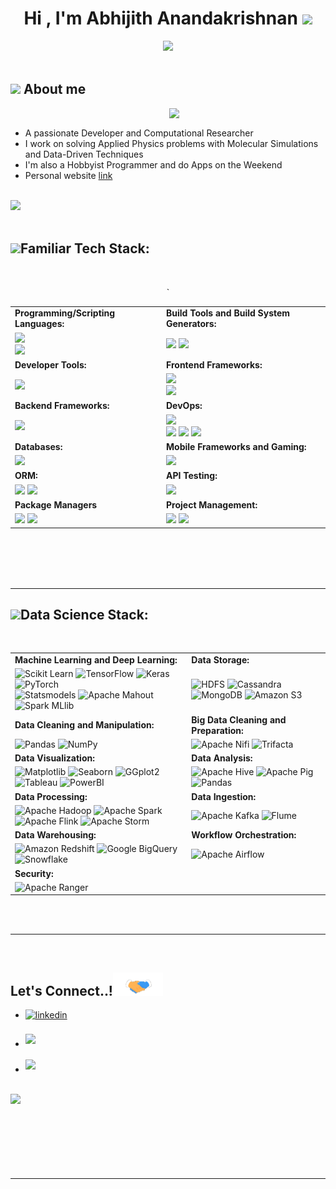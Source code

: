 <h1 align="center"><b>Hi , I'm Abhijith Anandakrishnan </b><img src="https://media.giphy.com/media/hvRJCLFzcasrR4ia7z/giphy.gif" width="35"></h1>
<!--  -->
<div align="center">
  <a href="https://github.com/DenverCoder1/readme-typing-svg"><img src="https://readme-typing-svg.herokuapp.com?font=Time+New+Roman&color=cyan&size=25&center=true&vCenter=true&width=600&height=100&lines=Namaste+...&hearts;++;I'm+a+Developer;and+Computational+Scientist;Love+to+learn+new+stuffs..<3"></a>
</div>


<br>



	
## <picture><img src = "https://user-images.githubusercontent.com/74038190/216121964-513bdf95-3c8c-429a-82bc-7c770caca8fc.png" width = 50px></picture> **About me**


<!-- <picture> <img align="right" src="https://i.giphy.com/media/CrFLL3CnRpw5ddlBMm/giphy.webp" width = 250px></picture> -->
<!-- <picture> <img align="right" src="https://github.com/Anmol-Baranwal/Cool-GIFs-For-GitHub/assets/74038190/993370af-11f4-48e7-9e0d-e5b79c2e7890" width = 250px></picture> -->
<picture> <img align="right" src="https://github.com/Anmol-Baranwal/Cool-GIFs-For-GitHub/assets/74038190/219bcc70-f5dc-466b-9a60-29653d8e8433" width = 250px></picture>


<br>

- A passionate Developer and Computational Researcher
- I work on solving Applied Physics problems with Molecular Simulations and Data-Driven Techniques
- I'm also a Hobbyist Programmer and do Apps on the Weekend
- Personal website [link](https://www.abhijithanandan.com)
<br><br>

<img src="https://user-images.githubusercontent.com/73097560/115834477-dbab4500-a447-11eb-908a-139a6edaec5c.gif"><br><br>



## <img src="https://media2.giphy.com/media/QssGEmpkyEOhBCb7e1/giphy.gif?cid=ecf05e47a0n3gi1bfqntqmob8g9aid1oyj2wr3ds3mg700bl&rid=giphy.gif" width ="25"><b>Familiar Tech Stack:</b>
<br>

<!-- Tech stack using html table -->
<div align="center"><table border="0">
<p align="center">
<tbody>
  <tr>
    <td><strong>Programming/Scripting Languages:</strong></td>
    <td><strong>Build Tools and Build System Generators:</strong></td>
  </tr>
  <tr>
    <td><img src="https://skillicons.dev/icons?i=c,cpp,rust,py,php,js" /><br>
    <img src="https://skillicons.dev/icons?i=bash,dart,kotlin" /></td>
    	<td><img src="https://skillicons.dev/icons?i=make,cmake,gradle"/>
    	<img src="https://skillicons.dev/icons?i=webpack"/>	
  </td>
  </tr>
  <tr>
    <td><strong>Developer Tools:</strong></td>
    <td><strong>Frontend Frameworks:</strong></td>
  </tr>
  <tr>
    <td><img src="https://skillicons.dev/icons?i=vscode,neovim,git,linux,idea,androidstudio"/></td> 	
    <td><img src="https://skillicons.dev/icons?i=html,css,sass,materialui,tailwind,angular"/><br>
    <img src="https://skillicons.dev/icons?i=react,redux,threejs,nextjs"/></td>
  </tr>
  <tr>
    <td><strong>Backend Frameworks:</strong></td>
    <td><strong>DevOps:</strong></td>
  </tr>
  <tr>
    	<td><img src="https://skillicons.dev/icons?i=express,django,flask,nodejs,laravel,fastapi"/></td>
    	<td><img src="https://skillicons.dev/icons?i=docker,kubernetes,jenkins,githubactions,gitlab,nginx"/><br>
        <img src="https://cdn.jsdelivr.net/gh/devicons/devicon/icons/apache/apache-original.svg" width="50em"/>
	<img src="https://skillicons.dev/icons?i=aws,gcp,azure"/>
	<img src="https://cdn.jsdelivr.net/gh/devicons/devicon/icons/digitalocean/digitalocean-original.svg" width="50em" /></td>
  </tr>
  <tr>
    <td><strong>Databases:</strong></td>
    <td><strong>Mobile Frameworks and Gaming:</strong></td>
  </tr>
  <tr>
    	<td><img src="https://skillicons.dev/icons?i=mongodb,postgres,mysql,sqlite,redis"/></td>
    	<td><img src="https://skillicons.dev/icons?i=flutter,unity,blender"/></td>
  </tr>
  <tr>
    <td><strong>ORM:</strong></td>
    <td><strong>API Testing:</strong></td>
  </tr>
  <tr>
    	<td>
        <img src="https://skillicons.dev/icons?i=sequelize"/>
        <img src="https://cdn.jsdelivr.net/gh/devicons/devicon/icons/sqlalchemy/sqlalchemy-original.svg" width=50em />
      </td>
    	<td ><img src="https://skillicons.dev/icons?i=postman"/></td>
  </tr>
  <tr>
    <td><strong>Package Managers</strong></td>
    <td><strong>Project Management:</strong></td>
  </tr>
  <tr>
	        <td><img src="https://cdn.jsdelivr.net/gh/devicons/devicon/icons/npm/npm-original-wordmark.svg" width="50em"/>
            <img src="https://cdn.jsdelivr.net/gh/devicons/devicon/icons/composer/composer-original.svg" width=50em/></td>
    	`     <td text-align="center">
              <img src="https://cdn.jsdelivr.net/gh/devicons/devicon/icons/slack/slack-original.svg" width=50em/>
              <img src="https://cdn.jsdelivr.net/gh/devicons/devicon/icons/jira/jira-original.svg" width=50em/>
            </td>
  </tr>
</tbody>
</p>
</table></div>

<br>
<br>

<br>
<br>

-----

## <img src="https://media2.giphy.com/media/QssGEmpkyEOhBCb7e1/giphy.gif?cid=ecf05e47a0n3gi1bfqntqmob8g9aid1oyj2wr3ds3mg700bl&rid=giphy.gif" width ="25"><b>Data Science Stack:</b>
<br>

<!-- Data stack using html table -->

<div><table>
<!-- Align text to center for table -->
<p align="center">
<tbody>
  <tr>
    <td><strong>Machine Learning and Deep Learning:</strong></td>
    <td><strong> Data Storage:</strong></td>
  </tr>
  <tr>
    <td><img alt="Scikit Learn" src="https://img.shields.io/badge/Scikit_Learn-F7931E?style=for-the-badge&logo=scikit-learn&logoColor=white" />
    <img alt="TensorFlow" src="https://img.shields.io/badge/TensorFlow-FF6F00?style=for-the-badge&logo=tensorflow&logoColor=white" />
    <img alt="Keras" src="https://img.shields.io/badge/Keras-D00000?style=for-the-badge&logo=keras&logoColor=white" />
    <img alt="PyTorch" src="https://img.shields.io/badge/PyTorch-EE4C2C?style=for-the-badge&logo=pytorch&logoColor=white" /><br>
    <img alt="Statsmodels" src="https://img.shields.io/badge/Statsmodels-1F3E5A?style=for-the-badge&logo=statsmodels&logoColor=white" />
    <img alt="Apache Mahout" src="https://img.shields.io/badge/Apache_Mahout-EC552F?style=for-the-badge&logo=apachemahout&logoColor=white" />
    <img alt="Spark MLlib" src="https://img.shields.io/badge/Spark_MLlib-E25A1C?style=for-the-badge&logo=apachespark&logoColor=whit" /></td>
    <td><img alt="HDFS" src="https://img.shields.io/badge/HDFS-0A0C0D?style=for-the-badge&logo=apachehadoop&logoColor=%2366CCFF" />
    <img alt="Cassandra" src="https://img.shields.io/badge/Cassandra-b13c12?style=for-the-badge&logo=apachecassandra&logoColor=%231287B1" />
    <img alt="MongoDB" src="https://img.shields.io/badge/MongoDB-4EA94B?style=for-the-badge&logo=mongodb&logoColor=white" />
    <img alt="Amazon S3" src="https://img.shields.io/badge/Amazon_S3-FF9900?style=for-the-badge&logo=amazonaws&logoColor=white" ></td>
  </tr>
  <tr>
    <td><strong>Data Cleaning and Manipulation:</strong></td>
    <td><strong>Big Data Cleaning and Preparation:</strong></td>
  </tr>
  <tr>
    <td><img alt="Pandas" src="https://img.shields.io/badge/Pandas-150458?style=for-the-badge&logo=pandas&logoColor=white" />
            <img alt="NumPy" src="https://img.shields.io/badge/NumPy-013243?style=for-the-badge&logo=numpy&logoColor=white" /></td>
    <td><img alt="Apache Nifi" src="https://img.shields.io/badge/Apache_Nifi-0A7B83?style=for-the-badge&logo=apachenifi&logoColor=white" />
            <img alt="Trifacta" src="https://img.shields.io/badge/Trifacta-D53939?style=for-the-badge&logo=trifacta&logoColor=white" /></td>
  </tr>
  <tr>
    <td><strong>Data Visualization:</strong></td>
    <td><strong>Data Analysis:</strong></td>
  </tr>
  <tr>
    <td><img alt="Matplotlib" src="https://img.shields.io/badge/Matplotlib-11557C?style=for-the-badge&logo=matplotlib&logoColor=white" />
    <img alt="Seaborn" src="https://img.shields.io/badge/Seaborn-8A2BE2?style=for-the-badge&logo=seaborn&logoColor=white" />
    <img alt="GGplot2" src="https://img.shields.io/badge/GGplot2-FF4785?style=for-the-badge&logo=ggplot2&logoColor=white" />
    <img alt="Tableau" src="https://img.shields.io/badge/Tableau-E97627?style=for-the-badge&logo=tableau&logoColor=white" />
    <img alt="PowerBI" src="https://img.shields.io/badge/PowerBI-F2C811?style=for-the-badge&logo=powerbi&logoColor=black" /></td>
    <td><img alt="Apache Hive" src="https://img.shields.io/badge/Apache_Hive-FDEE21?style=for-the-badge&logo=apachehive&logoColor=black" />
    <img alt="Apache Pig" src="https://img.shields.io/badge/Apache_Pig-FC4B6C?style=for-the-badge&logo=apachepig&logoColor=white" />
    <img alt="Pandas" src="https://img.shields.io/badge/Pandas-150458?style=for-the-badge&logo=pandas&logoColor=white" /></td>
  </tr>
  <tr>
    <td><strong> Data Processing:</strong></td>
    <td><strong>Data Ingestion:</strong></td>
  </tr>
  <tr>
    <td><img alt="Apache Hadoop" src="https://img.shields.io/badge/Apache_Hadoop-0A0C0D?style=for-the-badge&logo=apachehadoop&logoColor=%2366CCFF" />
    <img alt="Apache Spark" src="https://img.shields.io/badge/Apache_Spark-E25A1C?style=for-the-badge&logo=apachespark&logoColor=white" />
    <img alt="Apache Flink" src="https://img.shields.io/badge/Apache_Flink-E6526F?style=for-the-badge&logo=apacheflink&logoColor=white" />
    <img alt="Apache Storm" src="https://img.shields.io/badge/Apache_Storm-5C2D91?style=for-the-badge&logo=apachestorm&logoColor=white" /></td>
    <td><img alt="Apache Kafka" src="https://img.shields.io/badge/Apache_Kafka-231F20?style=for-the-badge&logo=apachekafka&logoColor=white" />
    <img alt="Flume" src="https://img.shields.io/badge/Flume-0E76A8?style=for-the-badge&logo=flume&logoColor=white" /</td>
  </tr>
  <tr>
    <td><strong> Data Warehousing:</strong></td>
    <td><strong>Workflow Orchestration:</strong></td>
  </tr>
  <tr>
    <td><img alt="Amazon Redshift" src="https://img.shields.io/badge/Amazon_Redshift-FF9900?style=for-the-badge&logo=amazonaws&logoColor=white" />
    <img alt="Google BigQuery" src="https://img.shields.io/badge/Google_BigQuery-4285F4?style=for-the-badge&logo=googlecloud&logoColor=white" />
    <img alt="Snowflake" src="https://img.shields.io/badge/Snowflake-29B5E8?style=for-the-badge&logo=snowflake&logoColor=white" /></td>
    <td><img alt="Apache Airflow" src="https://img.shields.io/badge/Apache_Airflow-017CEE?style=for-the-badge&logo=apacheairflow&logoColor=white" /></td>
  </tr>
  <tr>
    <td><strong>Security:</strong></td>
  </tr>
  <tr>
    <td><img alt="Apache Ranger" src="https://img.shields.io/badge/Apache_Ranger-2D6B22?style=for-the-badge&logo=apacheranger&logoColor=white" /></td>
  </tr>
</tbody>
</table></div>
</p>

<!-- Tech Stack using html list -->

<!-- <p align="center"> -->
<!-- 	 -->
<!-- - **Programming/Scripting Languages**: -->

<!-- <div align="center"> -->
<!--     	<img src="https://skillicons.dev/icons?i=c,cpp,rust,py,php,js,bash,dart,kotlin" /> -->
<!-- </div> -->

<!-- <br> -->

<!-- - **Build Tools and Build System Generators**: -->

<!-- <div align="center"> -->
<!--     	<img src="https://skillicons.dev/icons?i=make,cmake,gradle"/> -->
<!--     	<img src="https://skillicons.dev/icons?i=webpack"/>	 -->
<!-- 	<img src="https://cdn.jsdelivr.net/gh/devicons/devicon/icons/npm/npm-original-wordmark.svg" width="50em"/> -->
<!-- </div> -->

<!-- <br> -->
<!--      -->
<!-- - **Developer Tools**: -->

<!-- <div align="center"> -->
<!--     	<img src="https://skillicons.dev/icons?i=vscode,neovim,git,linux,idea,androidstudio"/> -->
<!-- </div> -->

<!-- <br> -->

<!-- - **Frontend Frameworks**: -->

<!-- <div align="center"> -->
<!--     	<img src="https://skillicons.dev/icons?i=html,css,sass,materialui,tailwind,angular,react,redux,threejs,nextjs"/> -->
<!-- </div> -->

<!-- <br> -->

<!-- - **Backend Frameworks**: -->

<!-- <div align="center"> -->
<!--     	<img src="https://skillicons.dev/icons?i=express,django,flask,nodejs,laravel,fastapi"/> -->
<!-- </div> -->

<!-- <br> -->


<!-- - **DevOps**: -->

<!-- <div align="center"> -->
<!--     	<img src="https://skillicons.dev/icons?i=docker,kubernetes,jenkins,githubactions,gitlab,nginx"/> -->
<!--         <img src="https://cdn.jsdelivr.net/gh/devicons/devicon/icons/apache/apache-original.svg" width="50em"/> -->
<!-- 	<img src="https://skillicons.dev/icons?i=aws,gcp,azure"/> -->
<!-- 	<img src="https://cdn.jsdelivr.net/gh/devicons/devicon/icons/digitalocean/digitalocean-original.svg" width="50em" /> -->
<!-- </div> -->

<!-- <br> -->


<!-- - **Databases**: -->

<!-- <div align="center"> -->
<!--     	<img src="https://skillicons.dev/icons?i=mongodb,postgres,mysql,sqlite,redis"/> -->
<!-- </div> -->

<!-- <br> -->


<!-- - **Mobile Frameworks and Gaming**: -->

<!-- <div align="center"> -->
<!--     	<img src="https://skillicons.dev/icons?i=flutter,unity,blender"/> -->
<!-- </div> -->

<!-- <br> -->


<!-- - **ORM**: -->

<!-- <div align="center"> -->
<!--     	<img src="https://skillicons.dev/icons?i=sequelize"/> -->
<!--     	<img src="https://cdn.jsdelivr.net/gh/devicons/devicon/icons/sqlalchemy/sqlalchemy-original.svg" width=50em /> -->
<!-- </div> -->

<!-- <br> -->


<!-- - **API Testing**: -->

<!-- <div align="center"> -->
<!--     	<img src="https://skillicons.dev/icons?i=postman"/> -->
<!-- </div> -->

<!-- <br> -->

<!-- - **Project Management**: -->

<!-- <div align="center"> -->
<!--     	<img src="https://cdn.jsdelivr.net/gh/devicons/devicon/icons/slack/slack-original.svg" width=50em/> -->
<!-- 	<img src="https://cdn.jsdelivr.net/gh/devicons/devicon/icons/jira/jira-original.svg" width=50em/>           -->
<!-- </div> -->

<!-- <br> -->

<!-- </p> -->





<!-- Dats Stack using markdown table -->

<!-- |Data Cleaning and Manipulation:|Big Data Cleaning and Preparation:| -->
<!-- |:-----------:|:-----------:| -->
<!-- |![Pandas](https://img.shields.io/badge/Pandas-150458?style=for-the-badge&logo=pandas&logoColor=white) ![NumPy](https://img.shields.io/badge/NumPy-013243?style=for-the-badge&logo=numpy&logoColor=white)|![Apache Nifi](https://img.shields.io/badge/Apache_Nifi-0A7B83?style=for-the-badge&logo=apachenifi&logoColor=white) ![Trifacta](https://img.shields.io/badge/Trifacta-D53939?style=for-the-badge&logo=trifacta&logoColor=white)| -->

<!-- |Data Visualization:|Data Analysis:| -->
<!-- |:-----------:|:-----------:| -->
<!-- |![Matplotlib](https://img.shields.io/badge/Matplotlib-11557C?style=for-the-badge&logo=matplotlib&logoColor=white) ![Seaborn](https://img.shields.io/badge/Seaborn-8A2BE2?style=for-the-badge&logo=seaborn&logoColor=white) ![GGplot2](https://img.shields.io/badge/GGplot2-FF4785?style=for-the-badge&logo=ggplot2&logoColor=white) ![Tableau](https://img.shields.io/badge/Tableau-E97627?style=for-the-badge&logo=tableau&logoColor=white) ![PowerBI](https://img.shields.io/badge/PowerBI-F2C811?style=for-the-badge&logo=powerbi&logoColor=black) | ![Apache Hive](https://img.shields.io/badge/Apache_Hive-FDEE21?style=for-the-badge&logo=apachehive&logoColor=black) ![Apache Pig](https://img.shields.io/badge/Apache_Pig-FC4B6C?style=for-the-badge&logo=apachepig&logoColor=white) ![Pandas](https://img.shields.io/badge/Pandas-150458?style=for-the-badge&logo=pandas&logoColor=white) | -->

<!-- |Machine Learning and Deep Learning:|Data Storage:| -->
<!-- |:-----------:|:-----------:| -->
<!-- |![Scikit Learn](https://img.shields.io/badge/Scikit_Learn-F7931E?style=for-the-badge&logo=scikit-learn&logoColor=white) ![TensorFlow](https://img.shields.io/badge/TensorFlow-FF6F00?style=for-the-badge&logo=tensorflow&logoColor=white) ![Keras](https://img.shields.io/badge/Keras-D00000?style=for-the-badge&logo=keras&logoColor=white) ![PyTorch](https://img.shields.io/badge/PyTorch-EE4C2C?style=for-the-badge&logo=pytorch&logoColor=white) ![Statsmodels](https://img.shields.io/badge/Statsmodels-1F3E5A?style=for-the-badge&logo=statsmodels&logoColor=white) ![Apache Mahout](https://img.shields.io/badge/Apache_Mahout-EC552F?style=for-the-badge&logo=apachemahout&logoColor=white) ![Spark MLlib](https://img.shields.io/badge/Spark_MLlib-E25A1C?style=for-the-badge&logo=apachespark&logoColor=white)| ![HDFS](https://img.shields.io/badge/HDFS-0A0C0D?style=for-the-badge&logo=apachehadoop&logoColor=%2366CCFF) ![Cassandra](https://img.shields.io/badge/Cassandra-b13c12?style=for-the-badge&logo=apachecassandra&logoColor=%231287B1) ![MongoDB](https://img.shields.io/badge/MongoDB-4EA94B?style=for-the-badge&logo=mongodb&logoColor=white) ![Amazon S3](https://img.shields.io/badge/Amazon_S3-FF9900?style=for-the-badge&logo=amazonaws&logoColor=white)| -->

<!-- |Data Processing:|Data Ingestion:| -->
<!-- |:-----------:|:-----------:| -->
<!-- |![Apache Hadoop](https://img.shields.io/badge/Apache_Hadoop-0A0C0D?style=for-the-badge&logo=apachehadoop&logoColor=%2366CCFF) ![Apache Spark](https://img.shields.io/badge/Apache_Spark-E25A1C?style=for-the-badge&logo=apachespark&logoColor=white) ![Apache Flink](https://img.shields.io/badge/Apache_Flink-E6526F?style=for-the-badge&logo=apacheflink&logoColor=white) ![Apache Storm](https://img.shields.io/badge/Apache_Storm-5C2D91?style=for-the-badge&logo=apachestorm&logoColor=white)| ![Apache Kafka](https://img.shields.io/badge/Apache_Kafka-231F20?style=for-the-badge&logo=apachekafka&logoColor=white) ![Flume](https://img.shields.io/badge/Flume-0E76A8?style=for-the-badge&logo=flume&logoColor=white)| -->

<!-- |Data Warehousing:|Workflow Orchestration:| -->
<!-- |:-----------:|:-----------:| -->
<!-- |![Amazon Redshift](https://img.shields.io/badge/Amazon_Redshift-FF9900?style=for-the-badge&logo=amazonaws&logoColor=white) ![Google BigQuery](https://img.shields.io/badge/Google_BigQuery-4285F4?style=for-the-badge&logo=googlecloud&logoColor=white) ![Snowflake](https://img.shields.io/badge/Snowflake-29B5E8?style=for-the-badge&logo=snowflake&logoColor=white)| ![Apache Airflow](https://img.shields.io/badge/Apache_Airflow-017CEE?style=for-the-badge&logo=apacheairflow&logoColor=white)| -->

<!-- |Security:| -->
<!-- |:-----------:| -->
<!-- |![Apache Ranger](https://img.shields.io/badge/Apache_Ranger-2D6B22?style=for-the-badge&logo=apacheranger&logoColor=white)| -->


<!-- Using html list -->

<!-- **Data Cleaning and Manipulation:** -->

<!-- <img alt="Pandas" src="https://img.shields.io/badge/Pandas-150458?style=for-the-badge&logo=pandas&logoColor=white" /> -->
<!-- <img alt="NumPy" src="https://img.shields.io/badge/NumPy-013243?style=for-the-badge&logo=numpy&logoColor=white" /> -->

<!-- **Big Data Cleaning and Preparation:** -->

<!-- <img alt="Apache Nifi" src="https://img.shields.io/badge/Apache_Nifi-0A7B83?style=for-the-badge&logo=apachenifi&logoColor=white" /> -->
<!-- <img alt="Trifacta" src="https://img.shields.io/badge/Trifacta-D53939?style=for-the-badge&logo=trifacta&logoColor=white" /> -->

<!-- **Data Visualization:** -->

<!-- <img alt="Matplotlib" src="https://img.shields.io/badge/Matplotlib-11557C?style=for-the-badge&logo=matplotlib&logoColor=white" /> -->
<!-- <img alt="Seaborn" src="https://img.shields.io/badge/Seaborn-8A2BE2?style=for-the-badge&logo=seaborn&logoColor=white" /> -->
<!-- <img alt="GGplot2" src="https://img.shields.io/badge/GGplot2-FF4785?style=for-the-badge&logo=ggplot2&logoColor=white" /> -->
<!-- <img alt="Tableau" src="https://img.shields.io/badge/Tableau-E97627?style=for-the-badge&logo=tableau&logoColor=white" /> -->
<!-- <img alt="PowerBI" src="https://img.shields.io/badge/PowerBI-F2C811?style=for-the-badge&logo=powerbi&logoColor=black" /> -->

<!-- **Data Analysis:** -->

<!-- <img alt="Apache Hive" src="https://img.shields.io/badge/Apache_Hive-FDEE21?style=for-the-badge&logo=apachehive&logoColor=black" /> -->
<!-- <img alt="Apache Pig" src="https://img.shields.io/badge/Apache_Pig-FC4B6C?style=for-the-badge&logo=apachepig&logoColor=white" /> -->
<!-- <img alt="Pandas" src="https://img.shields.io/badge/Pandas-150458?style=for-the-badge&logo=pandas&logoColor=white" /> -->

<!-- **Machine Learning and Deep Learning:** -->

<!-- <img alt="Scikit Learn" src="https://img.shields.io/badge/Scikit_Learn-F7931E?style=for-the-badge&logo=scikit-learn&logoColor=white" /> -->
<!-- <img alt="TensorFlow" src="https://img.shields.io/badge/TensorFlow-FF6F00?style=for-the-badge&logo=tensorflow&logoColor=white" /> -->
<!-- <img alt="Keras" src="https://img.shields.io/badge/Keras-D00000?style=for-the-badge&logo=keras&logoColor=white" /> -->
<!-- <img alt="PyTorch" src="https://img.shields.io/badge/PyTorch-EE4C2C?style=for-the-badge&logo=pytorch&logoColor=white" /> -->
<!-- <img alt="Statsmodels" src="https://img.shields.io/badge/Statsmodels-1F3E5A?style=for-the-badge&logo=statsmodels&logoColor=white" /> -->
<!-- <img alt="Apache Mahout" src="https://img.shields.io/badge/Apache_Mahout-EC552F?style=for-the-badge&logo=apachemahout&logoColor=white" /> -->
<!-- <img alt="Spark MLlib" src="https://img.shields.io/badge/Spark_MLlib-E25A1C?style=for-the-badge&logo=apachespark&logoColor=white" /> -->

<!-- **Data Storage:** -->

<!-- <img alt="HDFS" src="https://img.shields.io/badge/HDFS-0A0C0D?style=for-the-badge&logo=apachehadoop&logoColor=%2366CCFF" /> -->
<!-- <img alt="Cassandra" src="https://img.shields.io/badge/Cassandra-b13c12?style=for-the-badge&logo=apachecassandra&logoColor=%231287B1" /> -->
<!-- <img alt="MongoDB" src="https://img.shields.io/badge/MongoDB-4EA94B?style=for-the-badge&logo=mongodb&logoColor=white" /> -->
<!-- <img alt="Amazon S3" src="https://img.shields.io/badge/Amazon_S3-FF9900?style=for-the-badge&logo=amazonaws&logoColor=white" /> -->

<!-- **Data Processing:** -->

<!-- <img alt="Apache Hadoop" src="https://img.shields.io/badge/Apache_Hadoop-0A0C0D?style=for-the-badge&logo=apachehadoop&logoColor=%2366CCFF" /> -->
<!-- <img alt="Apache Spark" src="https://img.shields.io/badge/Apache_Spark-E25A1C?style=for-the-badge&logo=apachespark&logoColor=white" /> -->
<!-- <img alt="Apache Flink" src="https://img.shields.io/badge/Apache_Flink-E6526F?style=for-the-badge&logo=apacheflink&logoColor=white" /> -->
<!-- <img alt="Apache Storm" src="https://img.shields.io/badge/Apache_Storm-5C2D91?style=for-the-badge&logo=apachestorm&logoColor=white" /> -->

<!-- **Data Ingestion:** -->

<!-- <img alt="Apache Kafka" src="https://img.shields.io/badge/Apache_Kafka-231F20?style=for-the-badge&logo=apachekafka&logoColor=white" /> -->
<!-- <img alt="Flume" src="https://img.shields.io/badge/Flume-0E76A8?style=for-the-badge&logo=flume&logoColor=white" /> -->

<!-- **Data Warehousing:** -->

<!-- <img alt="Amazon Redshift" src="https://img.shields.io/badge/Amazon_Redshift-FF9900?style=for-the-badge&logo=amazonaws&logoColor=white" /> -->
<!-- <img alt="Google BigQuery" src="https://img.shields.io/badge/Google_BigQuery-4285F4?style=for-the-badge&logo=googlecloud&logoColor=white" /> -->
<!-- <img alt="Snowflake" src="https://img.shields.io/badge/Snowflake-29B5E8?style=for-the-badge&logo=snowflake&logoColor=white" /> -->

<!-- **Workflow Orchestration:** -->

<!-- <img alt="Apache Airflow" src="https://img.shields.io/badge/Apache_Airflow-017CEE?style=for-the-badge&logo=apacheairflow&logoColor=white" /> -->

<!-- **Security:** -->

<!-- <img alt="Apache Ranger" src="https://img.shields.io/badge/Apache_Ranger-2D6B22?style=for-the-badge&logo=apacheranger&logoColor=white" /> -->


<!-- Using markdown list -->

<!-- - **Data Cleaning and Manipulation:** -->

<!--   ![Pandas](https://img.shields.io/badge/Pandas-150458?style=for-the-badge&logo=pandas&logoColor=white) -->
<!--   ![NumPy](https://img.shields.io/badge/NumPy-013243?style=for-the-badge&logo=numpy&logoColor=white) -->
<!--    -->
<!-- - **Big Data Cleaning and Preparation:** -->

<!--   ![Apache Nifi](https://img.shields.io/badge/Apache_Nifi-0A7B83?style=for-the-badge&logo=apachenifi&logoColor=white) -->
<!--   ![Trifacta](https://img.shields.io/badge/Trifacta-D53939?style=for-the-badge&logo=trifacta&logoColor=white) -->

<!-- - **Data Visualization:** -->

<!--   ![Matplotlib](https://img.shields.io/badge/Matplotlib-11557C?style=for-the-badge&logo=matplotlib&logoColor=white) -->
<!--   ![Seaborn](https://img.shields.io/badge/Seaborn-8A2BE2?style=for-the-badge&logo=seaborn&logoColor=white) -->
<!--   ![GGplot2](https://img.shields.io/badge/GGplot2-FF4785?style=for-the-badge&logo=ggplot2&logoColor=white) -->
<!--   ![Tableau](https://img.shields.io/badge/Tableau-E97627?style=for-the-badge&logo=tableau&logoColor=white) -->
<!--   ![PowerBI](https://img.shields.io/badge/PowerBI-F2C811?style=for-the-badge&logo=powerbi&logoColor=black) -->

<!--    -->
<!-- - **Data Analysis:** -->

<!--   ![Apache Hive](https://img.shields.io/badge/Apache_Hive-FDEE21?style=for-the-badge&logo=apachehive&logoColor=black) -->
<!--   ![Apache Pig](https://img.shields.io/badge/Apache_Pig-FC4B6C?style=for-the-badge&logo=apachepig&logoColor=white) -->
<!--   ![Pandas](https://img.shields.io/badge/Pandas-150458?style=for-the-badge&logo=pandas&logoColor=white) -->

<!-- - **Machine Learning and Deep Learning:** -->

<!--   ![Scikit Learn](https://img.shields.io/badge/Scikit_Learn-F7931E?style=for-the-badge&logo=scikit-learn&logoColor=white) -->
<!--   ![TensorFlow](https://img.shields.io/badge/TensorFlow-FF6F00?style=for-the-badge&logo=tensorflow&logoColor=white) -->
<!--   ![Keras](https://img.shields.io/badge/Keras-D00000?style=for-the-badge&logo=keras&logoColor=white) -->
<!--   ![PyTorch](https://img.shields.io/badge/PyTorch-EE4C2C?style=for-the-badge&logo=pytorch&logoColor=white) -->
<!--   ![Statsmodels](https://img.shields.io/badge/Statsmodels-1F3E5A?style=for-the-badge&logo=statsmodels&logoColor=white) -->
<!--   ![Apache Mahout](https://img.shields.io/badge/Apache_Mahout-EC552F?style=for-the-badge&logo=apachemahout&logoColor=white) -->
<!--   ![Spark MLlib](https://img.shields.io/badge/Spark_MLlib-E25A1C?style=for-the-badge&logo=apachespark&logoColor=white) -->

<!-- - **Data Storage:** -->

<!--   ![HDFS](https://img.shields.io/badge/HDFS-0A0C0D?style=for-the-badge&logo=apachehadoop&logoColor=%2366CCFF) -->
<!--   ![Cassandra](https://img.shields.io/badge/Cassandra-b13c12?style=for-the-badge&logo=apachecassandra&logoColor=%231287B1) -->
<!--   ![MongoDB](https://img.shields.io/badge/MongoDB-4EA94B?style=for-the-badge&logo=mongodb&logoColor=white) -->
<!--   ![Amazon S3](https://img.shields.io/badge/Amazon_S3-FF9900?style=for-the-badge&logo=amazonaws&logoColor=white) -->

<!-- - **Data Processing:** -->

<!--   ![Apache Hadoop](https://img.shields.io/badge/Apache_Hadoop-0A0C0D?style=for-the-badge&logo=apachehadoop&logoColor=%2366CCFF) -->
<!--   ![Apache Spark](https://img.shields.io/badge/Apache_Spark-E25A1C?style=for-the-badge&logo=apachespark&logoColor=white) -->
<!--   ![Apache Flink](https://img.shields.io/badge/Apache_Flink-E6526F?style=for-the-badge&logo=apacheflink&logoColor=white) -->
<!--   ![Apache Storm](https://img.shields.io/badge/Apache_Storm-5C2D91?style=for-the-badge&logo=apachestorm&logoColor=white) -->

<!-- - **Data Ingestion:** -->

<!--   ![Apache Kafka](https://img.shields.io/badge/Apache_Kafka-231F20?style=for-the-badge&logo=apachekafka&logoColor=white) -->
<!--   ![Flume](https://img.shields.io/badge/Flume-0E76A8?style=for-the-badge&logo=flume&logoColor=white) -->

<!-- - **Data Warehousing:** -->

<!--   ![Amazon Redshift](https://img.shields.io/badge/Amazon_Redshift-FF9900?style=for-the-badge&logo=amazonaws&logoColor=white) -->
<!--   ![Google BigQuery](https://img.shields.io/badge/Google_BigQuery-4285F4?style=for-the-badge&logo=googlecloud&logoColor=white) -->
<!--   ![Snowflake](https://img.shields.io/badge/Snowflake-29B5E8?style=for-the-badge&logo=snowflake&logoColor=white) -->

<!-- - **Workflow Orchestration:** -->

<!--   ![Apache Airflow](https://img.shields.io/badge/Apache_Airflow-017CEE?style=for-the-badge&logo=apacheairflow&logoColor=white) -->

<!-- - **Security:** -->

<!--   ![Apache Ranger](https://img.shields.io/badge/Apache_Ranger-2D6B22?style=for-the-badge&logo=apacheranger&logoColor=white) -->


<br>
<br>

-----

<br>


## <b> Let's Connect..!</b><img src="https://github.com/0xAbdulKhalid/0xAbdulKhalid/raw/main/assets/mdImages/handshake.gif" width ="80">
<be>
<div align='left'>

<ul>

<li>
<a href="www.linkedin.com/in/abhijithanandan" target="_blank">
<img src="https://img.shields.io/badge/linkedin:  abhijith-%2300acee.svg?color=405DE6&style=for-the-badge&logo=linkedin&logoColor=white" alt=linkedin style="margin-bottom: 5px;"/>
</a>
</li>

<br>


<li>
<a href="mailto:anandakrishnanabhijith@gmail.com" target="_blank">
<img src="https://img.shields.io/badge/gmail:  abhijith-%23EA4335.svg?style=for-the-badge&logo=gmail&logoColor=white" t=mail style="margin-bottom: 5px;" />
</a>
</li>
	
<br>

<li>
<a href="https://abhijithanandan.com" target="_blank">
<img src="https://img.shields.io/badge/website:  abhijith-%AA344D.svg?style=for-the-badge&logo=sololearn&logoColor=white" t=mail style="margin-bottom: 5px;" />
</a>
</li>
	
</ul>
</div>

<br>

<img src="https://user-images.githubusercontent.com/73097560/115834477-dbab4500-a447-11eb-908a-139a6edaec5c.gif">
<br>
<br>
<br>

<div align='center'>

</div>
<br>
<br>
<br>
<br>

---

<br>

